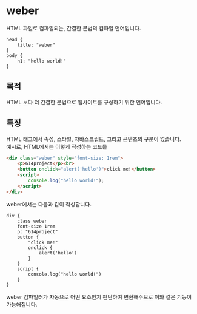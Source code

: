 # weber
HTML 파일로 컴파일되는, 간결한 문법의 컴파일 언어입니다.
```
head {
    title: "weber"
}
body {
    h1: "hello world!"
}
```
## 목적
HTML 보다 더 간결한 문법으로 웹사이트를 구성하기 위한 언어입니다.
## 특징
HTML 태그에서 속성, 스타일, 자바스크립트, 그리고 콘텐츠의 구분이 없습니다.  
예시로, HTML에서는 이렇게 작성하는 코드를
```html
<div class="weber" style="font-size: 1rem">
    <p>614project</p><br>
    <button onclick="alert('hello')">click me!</button>
    <script>
        console.log("hello world!");
    </script>
</div>
```
weber에서는 다음과 같이 작성합니다.
```
div {
    class weber
    font-size 1rem
    p: "614project"
    button {
        "click me!"
        onclick {
            alert('hello')
        }
    }
    script {
        console.log("hello world!")
    }
}
```
weber 컴파일러가 자동으로 어떤 요소인지 판단하여 변환해주므로 이와 같은 기능이 가능해집니다.